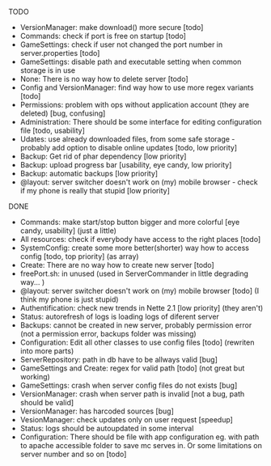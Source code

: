 TODO

* VersionManager: make download() more secure [todo]
* Commands: check if port is free on startup [todo]
* GameSettings: check if user not changed the port number in server.properties [todo]
* GameSettings: disable path and executable setting when common storage is in use
* None: There is no way how to delete server [todo]
* Config and VersionManager: find way how to use more regex variants [todo]
* Permissions: problem with ops without application account (they are deleted) [bug, confusing]
* Administration: There should be some interface for editing configuration file [todo, usability]
* Udates: use already downloaded files, from some safe storage - probably add option to disable online updates [todo, low priority]
* Backup: Get rid of phar dependency [low priority]
* Backup: upload progress bar [usability, eye candy, low priority]
* Backup: automatic backups [low priority]
* @layout: server switcher doesn't work on (my) mobile browser - check if my phone is really that stupid [low priority] 

DONE

* Commands: make start/stop button bigger and more colorful [eye candy, usability] (just a little)
* All resources: check if everybody have access to the right places [todo]
* SystemConfig: create some more better(shorter) way how to access config [todo, top priority] (as array)
* Create: There are no way how to create new server [todo]
* freePort.sh: in unused (used in ServerCommander in little degrading way... )
* @layout: server switcher doesn't work on (my) mobile browser [todo] (I think my phone is just stupid)
* Authentification: check new trends in Nette 2.1 [low priority] (they aren't)
* Status: autorefresh of logs is loading logs of diferent server
* Backups: cannot be created in new server, probably permission error (not a permission error, backups folder was missing)
* Configuration: Edit all other classes to use config files [todo] (rewriten into more parts)
* ServerRepository: path in db have to be allways valid [bug]
* GameSettings and Create: regex for valid path [todo] (not great but working)
* GameSettings: crash when server config files do not exists [bug]
* VersionManager: crash when server path is invalid [not a bug, path should be valid]
* VersionManager: has harcoded sources [bug]
* VesionManager: check updates only on user request [speedup]
* Status: logs should be autoupdated in some interval
* Configuration: There should be file with app configuration eg. with path to apache accessible folder to save mc serves in. Or some limitations on server number and so on [todo]